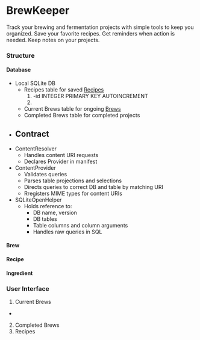 # BrewKeeper

Track your brewing and fermentation projects with simple tools to keep you organized. Save your favorite recipes. Get reminders when action is needed. Keep notes on your projects.

### Structure
#### Database
  + Local SQLite DB
    - Recipes table for saved [Recipes](#recipes)
      1. -id INTEGER PRIMARY KEY AUTOINCREMENT
      2.
    - Current Brews table for ongoing [Brews](#brew)
    - Completed Brews table for completed projects
  + Contract
    -     
  + ContentResolver
    - Handles content URI requests
    - Declares Provider in manifest
  + ContentProvider
    - Validates queries
    - Parses table projections and selections
    - Directs queries to correct DB and table by matching URI
    - Rregisters MIME types for content URIs
  + SQLiteOpenHelper  
    - Holds reference to:
      - DB name, version
      - DB tables
      - Table columns and column arguments
      - Handles raw queries in SQL

#### Brew

#### Recipe

#### Ingredient

### User Interface
1. Current Brews
  +
2. Completed Brews
3. Recipes
